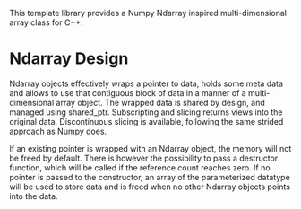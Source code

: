 This template library provides a Numpy Ndarray inspired multi-dimensional array class for C++.

# Ndarray Design

Ndarray objects effectively wraps a pointer to data, holds some meta data and allows to use that contiguous block
of data in a manner of a multi-dimensional array object. The wrapped data is shared by design, and managed using shared_ptr.
Subscripting and slicing returns views into the original data. Discontinuous slicing is available, following the same
strided approach as Numpy does.

If an existing pointer is wrapped with an Ndarray object, the memory will not be freed by default. There is however
the possibility to pass a destructor function, which will be called if the reference count reaches zero.
If no pointer is passed to the constructor, an array of the parameterized datatype will be used to store data and
is freed when no other Ndarray objects points into the data.
